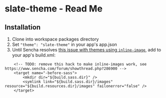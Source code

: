 # slate-theme - Read Me

## Installation
1. Clone into workspace packages directory
2. Set `"theme": "slate-theme"` in your app's app.json
3. Until Sencha resolves [this issue with themes using `inline-image`](https://www.sencha.com/forum/showthread.php?286900), add to your app's build.xml:
```
    <!-- TODO: remove this hack to make inline-images work, see https://www.sencha.com/forum/showthread.php?286900 -->
    <target name="-before-sass">
        <mkdir dir="${build.sass.dir}" />
        <symlink link="${build.sass.dir}/images" resource="${build.resources.dir}/images" failonerror="false" />
    </target>
```
